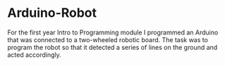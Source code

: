 # Arduino-Robot
For the first year Intro to Programming module I programmed an Arduino that was connected to a two-wheeled robotic board. The task was to program the robot so that it detected a series of lines on the ground and acted accordingly.
